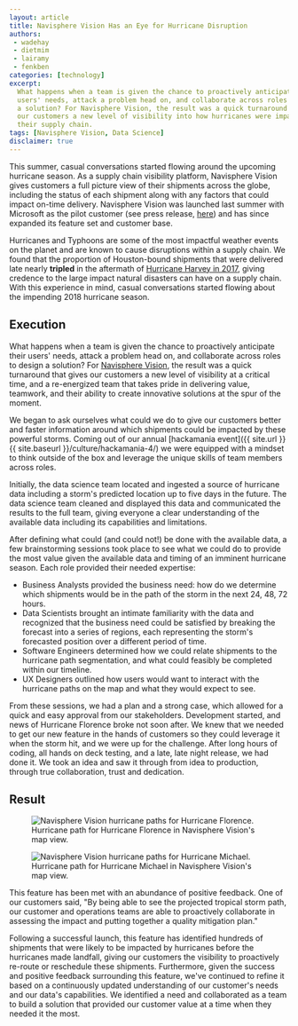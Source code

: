```yaml
---
layout: article
title: Navisphere Vision Has an Eye for Hurricane Disruption
authors:
 - wadehay
 - dietmim
 - lairamy
 - fenkben
categories: [technology]
excerpt:
  What happens when a team is given the chance to proactively anticipate their
  users' needs, attack a problem head on, and collaborate across roles to design
  a solution? For Navisphere Vision, the result was a quick turnaround that gave
  our customers a new level of visibility into how hurricanes were impacting
  their supply chain.
tags: [Navisphere Vision, Data Science]
disclaimer: true
---
```


This summer, casual conversations started flowing around the upcoming hurricane season. As a supply chain visibility platform, Navisphere Vision gives customers a full picture view of their shipments across the globe, including the status of each shipment along with any factors that could impact on-time delivery. Navisphere Vision was launched last summer with Microsoft as the pilot customer (see press release, [here](https://www.chrobinson.com/en-US/newsroom/Press-Releases/2017/9-12-17_Navisphere-Vision-Introduction/)) and has since expanded its feature set and customer base.

Hurricanes and Typhoons are some of the most impactful weather events on the planet and are known to cause disruptions within a supply chain. We found that the proportion of Houston-bound shipments that were delivered late nearly **tripled** in the aftermath of [Hurricane Harvey in 2017](http://www.startribune.com/new-c-h-robinson-system-kept-distribution-moving-during-hurricanes-eclipse/446881763/), giving credence to the large impact natural disasters can have on a supply chain. With this experience in mind, casual conversations started flowing about the impending 2018 hurricane season. 

## Execution

What happens when a team is given the chance to proactively anticipate their users' needs, attack a problem head on, and collaborate across roles to design a solution? For [Navisphere Vision](https://www.chrobinson.com/en-us/navispherevision/), the result was a quick turnaround that gives our customers a new level of visibility at a critical time, and a re-energized team that takes pride in delivering value, teamwork, and their ability to create innovative solutions at the spur of the moment.

We began to ask ourselves what could we do to give our customers better and faster information around which shipments could be impacted by these powerful storms. Coming out of our annual [hackamania event]({{ site.url }}{{ site.baseurl }}/culture/hackamania-4/) we were equipped with a mindset to think outside of the box and leverage the unique skills of team members across roles. 

Initially, the data science team located and ingested a source of hurricane data including a storm's predicted location up to five days in the future. The data science team cleaned and displayed this data and communicated the results to the full team, giving everyone a clear understanding of the available data including its capabilities and limitations.

After defining what could (and could not!) be done with the available data, a few brainstorming sessions took place to see what we could do to provide the most value given the available data and timing of an imminent hurricane season. Each role provided their needed expertise:
-	Business Analysts provided the business need: how do we determine which shipments would be in the path of the storm in the next 24, 48, 72 hours.
-	Data Scientists brought an intimate familiarity with the data and recognized that the business need could be satisfied by breaking the forecast into a series of regions, each representing the storm's forecasted position over a different period of time.
-	Software Engineers determined how we could relate shipments to the hurricane path segmentation, and what could feasibly be completed within our timeline.
-	UX Designers outlined how users would want to interact with the hurricane paths on the map and what they would expect to see.

From these sessions, we had a plan and a strong case, which allowed for a quick and easy approval from our stakeholders. Development started, and news of Hurricane Florence broke not soon after. We knew that we needed to get our new feature in the hands of customers so they could leverage it when the storm hit, and we were up for the challenge. After long hours of coding, all hands on deck testing, and a late, late night release, we had done it. We took an idea and saw it through from idea to production, through true collaboration, trust and dedication.

## Result

<figure>
	<img src="{{site.url}}{{site.baseurl}}/images/posts/2019/TropicalStormFlorence.jpg" alt="Navisphere Vision hurricane paths for Hurricane Florence."
	aria-label="Navisphere Vision's map view of Hurricane Florence and its projected path.">
	<figcaption>Hurricane path for Hurricane Florence in Navisphere Vision's map view.</figcaption>
</figure>

<figure>
	<img src="{{site.url}}{{site.baseurl}}/images/posts/2019/HurricaneMichaelPath.png" alt="Navisphere Vision hurricane paths for Hurricane Michael."
	aria-label="Navisphere Vision's map view of Hurricane Michael and its projected path.">
	<figcaption>Hurricane path for Hurricane Michael in Navisphere Vision's map view.</figcaption>
</figure>


This feature has been met with an abundance of positive feedback. One of our customers said, "By being able to see the projected tropical storm path, our customer and operations teams are able to proactively collaborate in assessing the impact and putting together a quality mitigation plan."

Following a successful launch, this feature has identified hundreds of shipments that were likely to be impacted by hurricanes before the hurricanes made landfall, giving our customers the visibility to proactively re-route or reschedule these shipments. Furthermore, given the success and positive feedback surrounding this feature, we've continued to refine it based on a continuously updated understanding of our customer's needs and our data's capabilities. We identified a need and collaborated as a team to build a solution that provided our customer value at a time when they needed it the most.
